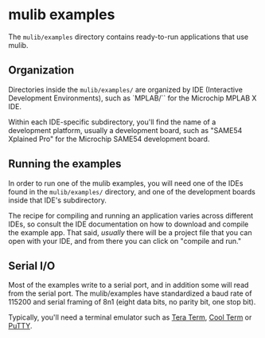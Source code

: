 # mulib examples
The `mulib/examples` directory contains ready-to-run applications that use
mulib.

## Organization

Directories inside the `mulib/examples/` are organized by IDE (Interactive
Development Environments), such as `MPLAB/`` for the Microchip MPLAB
X IDE.  

Within each IDE-specific subdirectory, you'll find the name of a development
platform, usually a development board, such as "SAME54 Xplained Pro" for the
Microchip SAME54 development board.

## Running the examples

In order to run one of the mulib examples, you will need one of the IDEs
found in the `mulib/examples/` directory, and one of the development boards
inside that IDE's subdirectory.

The recipe for compiling and running an application varies across different
IDEs, so consult the IDE documentation on how to download and compile the
example app.  That said, _usually_ there will be a project file that you can
open with your IDE, and from there you can click on "compile and run."

## Serial I/O

Most of the examples write to a serial port, and in addition some will read
from the serial port.  The mulib/examples have standardized a baud rate of
115200 and serial framing of 8n1 (eight data bits, no parity bit, one stop bit).

Typically, you'll need a terminal emulator such as
[Tera Term](https://osdn.net/projects/ttssh2/),
[Cool Term](https://www.freeware.the-meiers.org/) or
[PuTTY](https://putty.org/).
